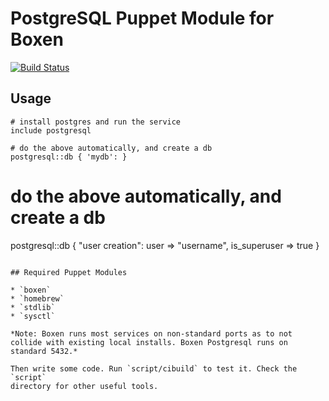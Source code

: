 # PostgreSQL Puppet Module for Boxen

[![Build Status](https://travis-ci.org/boxen/puppet-postgresql.png?branch=master)](https://travis-ci.org/boxen/puppet-postgresql)

## Usage

```puppet
# install postgres and run the service
include postgresql

# do the above automatically, and create a db
postgresql::db { 'mydb': }
```

# do the above automatically, and create a db
postgresql::db { "user creation":
 user => "username",
 is_superuser => true
}
```

## Required Puppet Modules

* `boxen`
* `homebrew`
* `stdlib`
* `sysctl`

*Note: Boxen runs most services on non-standard ports as to not collide with existing local installs. Boxen Postgresql runs on standard 5432.*

Then write some code. Run `script/cibuild` to test it. Check the `script`
directory for other useful tools.
